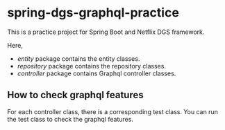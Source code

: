 # spring-dgs-graphql-practice
This is a practice project for Spring Boot and Netflix DGS framework.

Here, 
- *entity* package contains the entity classes.
- *repository* package contains the repository classes.
- *controller* package contains Graphql controller classes.

## How to check graphql features
For each controller class, there is a corresponding test class. You can run the test class to check the graphql features.